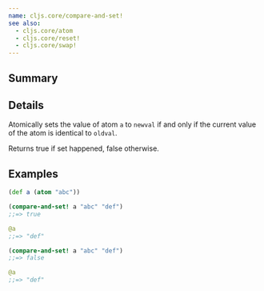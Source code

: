 ```yaml
---
name: cljs.core/compare-and-set!
see also:
  - cljs.core/atom
  - cljs.core/reset!
  - cljs.core/swap!
---
```


## Summary

## Details

Atomically sets the value of atom `a` to `newval` if and only if the current
value of the atom is identical to `oldval`.

Returns true if set happened, false otherwise.

## Examples

```clj
(def a (atom "abc"))

(compare-and-set! a "abc" "def")
;;=> true

@a
;;=> "def"

(compare-and-set! a "abc" "def")
;;=> false

@a
;;=> "def"
```
